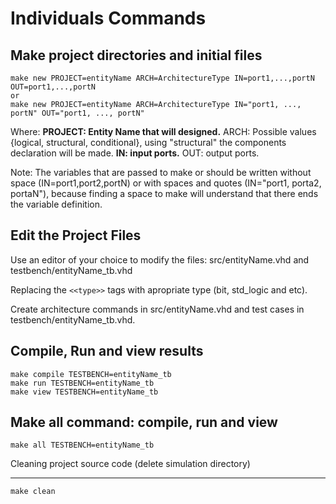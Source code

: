 # Individuals Commands #

## Make project directories and initial files ##
```
make new PROJECT=entityName ARCH=ArchitectureType IN=port1,...,portN OUT=port1,...,portN
or
make new PROJECT=entityName ARCH=ArchitectureType IN="port1, ..., portN" OUT="port1, ..., portN"
```

Where:
**PROJECT: Entity Name that will designed.** ARCH: Possible values {logical, structural, conditional}, using "structural"
the components declaration will be made.
**IN: input ports.** OUT: output ports.

Note:
The variables that are passed to make or should be written without space (IN=port1,port2,portN) or with spaces and quotes (IN="port1, porta2,
portaN"), because finding a space to make will understand that there ends the
variable definition.

## Edit the Project Files ##
Use an editor of your choice to modify the files: src/entityName.vhd and testbench/entityName\_tb.vhd

Replacing the `<<type>>` tags with apropriate type (bit, std\_logic and etc).

Create architecture commands in src/entityName.vhd and test cases in testbench/entityName\_tb.vhd.

## Compile, Run and view results ##
```
make compile TESTBENCH=entityName_tb
make run TESTBENCH=entityName_tb
make view TESTBENCH=entityName_tb
```

## Make all command: compile, run and view ##
```
make all TESTBENCH=entityName_tb
```

Cleaning project source code (delete simulation directory)

---

```
make clean
```